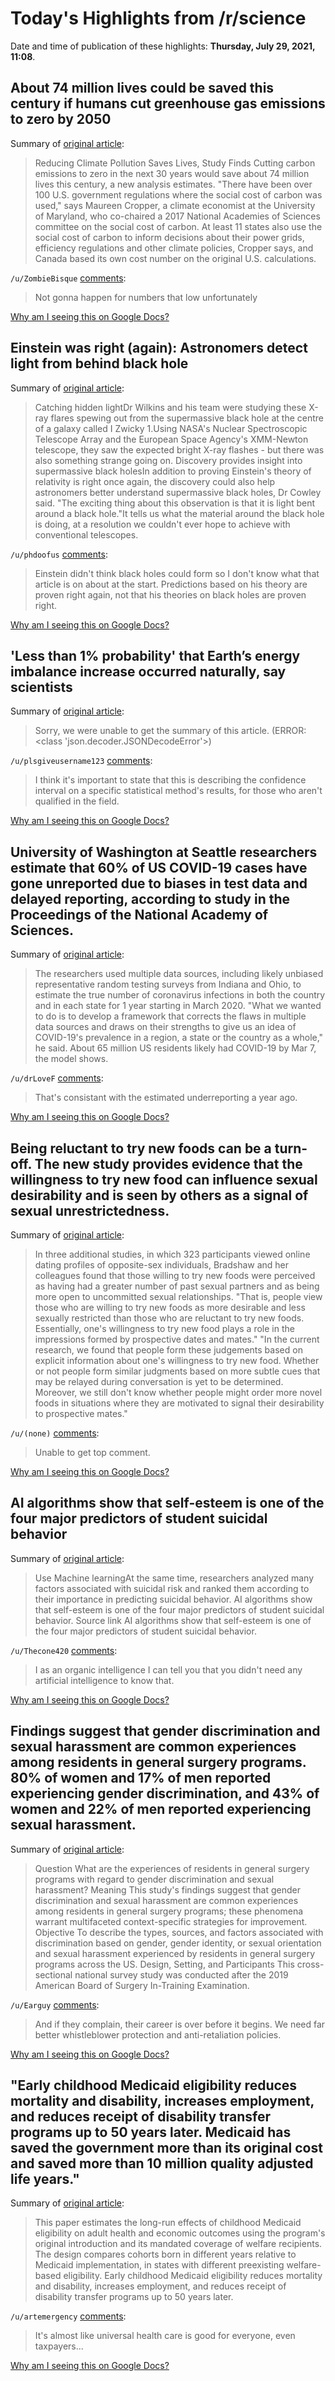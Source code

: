 # Today's Highlights from /r/science

Date and time of publication of these highlights: **Thursday, July 29, 2021, 11:08**.

## About 74 million lives could be saved this century if humans cut greenhouse gas emissions to zero by 2050

Summary of [original article](https://www.npr.org/2021/07/29/1021247014/cutting-carbon-pollution-quickly-would-save-millions-of-lives-study-finds):

> Reducing Climate Pollution Saves Lives, Study Finds Cutting carbon emissions to zero in the next 30 years would save about 74 million lives this century, a new analysis estimates. "There have been over 100 U.S. government regulations where the social cost of carbon was used," says Maureen Cropper, a climate economist at the University of Maryland, who co-chaired a 2017 National Academies of Sciences committee on the social cost of carbon. At least 11 states also use the social cost of carbon to inform decisions about their power grids, efficiency regulations and other climate policies, Cropper says, and Canada based its own cost number on the original U.S. calculations.

`/u/ZombieBisque` [comments](https://www.reddit.com/r/science/comments/otxw89/about_74_million_lives_could_be_saved_this/):

> Not gonna happen for numbers that low unfortunately

[Why am I seeing this on Google Docs?](https://docs.google.com/document/d/1Dc6We63vOXIZsc0op-Bt4abqkYjXzOigalQqFxmvvbM/edit?usp=sharing)

## Einstein was right (again): Astronomers detect light from behind black hole

Summary of [original article](https://www.abc.net.au/news/science/2021-07-29/albert-einstein-astronomers-detect-light-behind-black-hole/100333436):

> Catching hidden lightDr Wilkins and his team were studying these X-ray flares spewing out from the supermassive black hole at the centre of a galaxy called I Zwicky 1.Using NASA's Nuclear Spectroscopic Telescope Array and the European Space Agency's XMM-Newton telescope, they saw the expected bright X-ray flashes - but there was also something strange going on. Discovery provides insight into supermassive black holesIn addition to proving Einstein's theory of relativity is right once again, the discovery could also help astronomers better understand supermassive black holes, Dr Cowley said. "The exciting thing about this observation is that it is light bent around a black hole."It tells us what the material around the black hole is doing, at a resolution we couldn't ever hope to achieve with conventional telescopes.

`/u/phdoofus` [comments](https://www.reddit.com/r/science/comments/otzb89/einstein_was_right_again_astronomers_detect_light/):

> Einstein didn't think black holes could form so I don't know what that article is on about at the start. Predictions based on his theory are proven right again, not that his theories on black holes are proven right.

[Why am I seeing this on Google Docs?](https://docs.google.com/document/d/1Dc6We63vOXIZsc0op-Bt4abqkYjXzOigalQqFxmvvbM/edit?usp=sharing)

## 'Less than 1% probability' that Earth’s energy imbalance increase occurred naturally, say scientists

Summary of [original article](https://www.princeton.edu/news/2021/07/28/less-1-probability-earths-energy-imbalance-increase-occurred-naturally-say):

> Sorry, we were unable to get the summary of this article. (ERROR: <class 'json.decoder.JSONDecodeError'>)

`/u/plsgiveusername123` [comments](https://www.reddit.com/r/science/comments/otq466/less_than_1_probability_that_earths_energy/):

> I think it's important to state that this is describing the confidence interval on a specific statistical method's results, for those who aren't qualified in the field.

[Why am I seeing this on Google Docs?](https://docs.google.com/document/d/1Dc6We63vOXIZsc0op-Bt4abqkYjXzOigalQqFxmvvbM/edit?usp=sharing)

## University of Washington at Seattle researchers estimate that 60% of US COVID-19 cases have gone unreported due to biases in test data and delayed reporting, according to study in the Proceedings of the National Academy of Sciences.

Summary of [original article](https://www.cidrap.umn.edu/news-perspective/2021/07/us-covid-prevalence-likely-60-higher-reported-experts-say):

> The researchers used multiple data sources, including likely unbiased representative random testing surveys from Indiana and Ohio, to estimate the true number of coronavirus infections in both the country and in each state for 1 year starting in March 2020. "What we wanted to do is to develop a framework that corrects the flaws in multiple data sources and draws on their strengths to give us an idea of COVID-19's prevalence in a region, a state or the country as a whole," he said. About 65 million US residents likely had COVID-19 by Mar 7, the model shows.

`/u/drLoveF` [comments](https://www.reddit.com/r/science/comments/otuvrs/university_of_washington_at_seattle_researchers/):

> That's consistant with the estimated underreporting a year ago.

[Why am I seeing this on Google Docs?](https://docs.google.com/document/d/1Dc6We63vOXIZsc0op-Bt4abqkYjXzOigalQqFxmvvbM/edit?usp=sharing)

## Being reluctant to try new foods can be a turn-off. The new study provides evidence that the willingness to try new food can influence sexual desirability and is seen by others as a signal of sexual unrestrictedness.

Summary of [original article](https://www.psypost.org/2021/07/people-who-are-willing-to-try-new-foods-are-perceived-as-more-desirable-and-less-sexually-restricted-61604):

> In three additional studies, in which 323 participants viewed online dating profiles of opposite-sex individuals, Bradshaw and her colleagues found that those willing to try new foods were perceived as having had a greater number of past sexual partners and as being more open to uncommitted sexual relationships. "That is, people view those who are willing to try new foods as more desirable and less sexually restricted than those who are reluctant to try new foods. Essentially, one's willingness to try new food plays a role in the impressions formed by prospective dates and mates." "In the current research, we found that people form these judgements based on explicit information about one's willingness to try new food. Whether or not people form similar judgments based on more subtle cues that may be relayed during conversation is yet to be determined. Moreover, we still don't know whether people might order more novel foods in situations where they are motivated to signal their desirability to prospective mates."

`/u/(none)` [comments](https://www.reddit.com/r/science/comments/otsg31/being_reluctant_to_try_new_foods_can_be_a_turnoff/):

> Unable to get top comment.

[Why am I seeing this on Google Docs?](https://docs.google.com/document/d/1Dc6We63vOXIZsc0op-Bt4abqkYjXzOigalQqFxmvvbM/edit?usp=sharing)

## AI algorithms show that self-esteem is one of the four major predictors of student suicidal behavior

Summary of [original article](https://floridanewstimes.com/ai-algorithms-show-that-self-esteem-is-one-of-the-four-major-predictors-of-student-suicidal-behavior/314016/):

> Use Machine learningAt the same time, researchers analyzed many factors associated with suicidal risk and ranked them according to their importance in predicting suicidal behavior. AI algorithms show that self-esteem is one of the four major predictors of student suicidal behavior. Source link AI algorithms show that self-esteem is one of the four major predictors of student suicidal behavior.

`/u/Thecone420` [comments](https://www.reddit.com/r/science/comments/otwru6/ai_algorithms_show_that_selfesteem_is_one_of_the/):

> I as an organic intelligence I can tell you that you didn't need any artificial intelligence to know that.

[Why am I seeing this on Google Docs?](https://docs.google.com/document/d/1Dc6We63vOXIZsc0op-Bt4abqkYjXzOigalQqFxmvvbM/edit?usp=sharing)

## Findings suggest that gender discrimination and sexual harassment are common experiences among residents in general surgery programs. 80% of women and 17% of men reported experiencing gender discrimination, and 43% of women and 22% of men reported experiencing sexual harassment.

Summary of [original article](https://jamanetwork.com/journals/jamasurgery/article-abstract/2782358):

> Question What are the experiences of residents in general surgery programs with regard to gender discrimination and sexual harassment? Meaning This study's findings suggest that gender discrimination and sexual harassment are common experiences among residents in general surgery programs; these phenomena warrant multifaceted context-specific strategies for improvement. Objective To describe the types, sources, and factors associated with discrimination based on gender, gender identity, or sexual orientation and sexual harassment experienced by residents in general surgery programs across the US. Design, Setting, and Participants This cross-sectional national survey study was conducted after the 2019 American Board of Surgery In-Training Examination.

`/u/Earguy` [comments](https://www.reddit.com/r/science/comments/otzn3r/findings_suggest_that_gender_discrimination_and/):

> And if they complain, their career is over before it begins. We need far better whistleblower protection and anti-retaliation policies.

[Why am I seeing this on Google Docs?](https://docs.google.com/document/d/1Dc6We63vOXIZsc0op-Bt4abqkYjXzOigalQqFxmvvbM/edit?usp=sharing)

## "Early childhood Medicaid eligibility reduces mortality and disability, increases employment, and reduces receipt of disability transfer programs up to 50 years later. Medicaid has saved the government more than its original cost and saved more than 10 million quality adjusted life years."

Summary of [original article](https://www.aeaweb.org/articles?id=10.1257/aer.20171671):

> This paper estimates the long-run effects of childhood Medicaid eligibility on adult health and economic outcomes using the program's original introduction and its mandated coverage of welfare recipients. The design compares cohorts born in different years relative to Medicaid implementation, in states with different preexisting welfare-based eligibility. Early childhood Medicaid eligibility reduces mortality and disability, increases employment, and reduces receipt of disability transfer programs up to 50 years later.

`/u/artemergency` [comments](https://www.reddit.com/r/science/comments/ota387/early_childhood_medicaid_eligibility_reduces/):

> It's almost like universal health care is good for everyone, even taxpayers...

[Why am I seeing this on Google Docs?](https://docs.google.com/document/d/1Dc6We63vOXIZsc0op-Bt4abqkYjXzOigalQqFxmvvbM/edit?usp=sharing)


